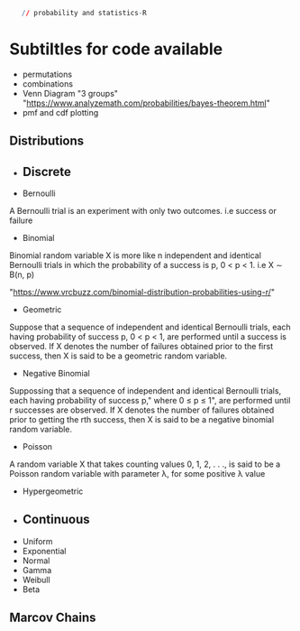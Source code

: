 

```r
   // probability and statistics-R
```
# Subtiltles for code available
- permutations
- combinations
- Venn Diagram "3 groups"
"https://www.analyzemath.com/probabilities/bayes-theorem.html"
- pmf and cdf plotting
## Distributions
- ## Discrete
- Bernoulli

A Bernoulli trial is an experiment with only two outcomes. i.e success or failure
- Binomial

 Binomial random variable X is more like n
independent and identical Bernoulli trials in which the probability of a success
is p, 0 < p < 1. i.e  X ∼ B(n, p)

"https://www.vrcbuzz.com/binomial-distribution-probabilities-using-r/"
- Geometric

 Suppose that a sequence of independent and identical Bernoulli trials, each
having probability of success p, 0 < p < 1, are performed until a success is
observed. If X denotes the number of failures obtained prior to the first success,
then X is said to be a geometric random variable.

- Negative Binomial

Suppossing that a sequence of independent and identical Bernoulli trials, each
having probability of success p," where 0 ≤ p ≤ 1", are performed until r successes are
observed. If X denotes the number of failures obtained prior to getting the rth success,
then X is said to be a negative binomial random variable.

- Poisson

A random variable X that takes counting values 0, 1, 2, . . ., is said to be a Poisson
random variable with parameter λ, for some positive  λ value

- Hypergeometric
- ## Continuous
- Uniform
- Exponential
- Normal
- Gamma
- Weibull
- Beta

## Marcov Chains

